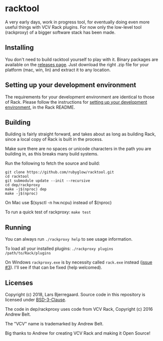 # racktool

A very early days, work in progress tool, for eventually doing even more useful things with VCV Rack plugins. For now only the low-level tool (rackproxy) of a bigger software stack has been made.

## Installing

You don't need to build racktool yourself to play with it. Binary packages are available on the [releases page](https://github.com/rubyglow/racktool/releases). Just download the right .zip file for your platform (mac, win, lin) and extract it to any location.

## Setting up your development environment

The requirements for your development environment are identical to those of Rack. Please follow the instructions for [setting up your development environment](https://github.com/VCVRack/Rack/blob/v0.6.2b/README.md#setting-up-your-development-environment), in the Rack README.

## Building

Building is fairly straight forward, and takes about as long as building Rack, since a local copy of Rack is built in the process.

Make sure there are no spaces or unicode characters in the path you are building in, as this breaks many build systems.

Run the following to fetch the source and build:

```
git clone https://github.com/rubyglow/racktool.git
cd racktool
git submodule update --init --recursive
cd dep/rackproxy
make -j$(nproc) dep
make -j$(nproc)
```
On Mac use $(sysctl -n hw.ncpu) instead of $(nproc)

To run a quick test of rackproxy: `make test`

## Running

You can always run `./rackproxy help` to see usage information.

To load all your installed plugins: `./rackproxy plugins /path/to/Rack/plugins`

On Windows `rackproxy.exe` is by necessity called `rack.exe` instead ([issue #3](//github.com/rubyglow/racktool/issues/3)). I'll see if that can be fixed (help welcomed).

## Licenses

Copyright (c) 2018, Lars Bjerregaard.
Source code in this repository is licensed under [BSD-3-Clause](LICENSE).

The code in dep/rackproxy uses code from VCV Rack, Copyright (c) 2016 Andrew Belt.

The "VCV" name is trademarked by Andrew Belt.

Big thanks to Andrew for creating VCV Rack and making it Open Source!